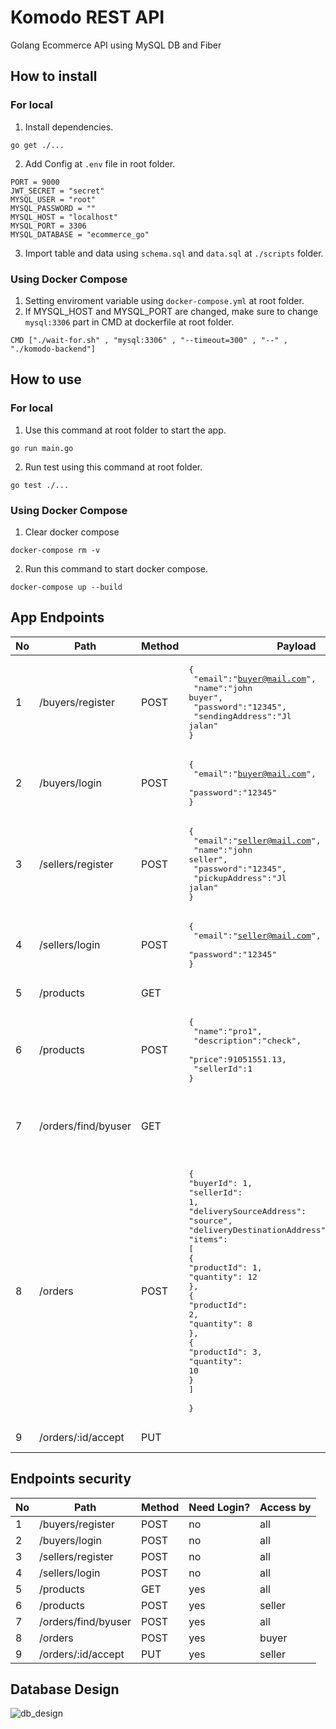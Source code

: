 # Komodo REST API

Golang Ecommerce API using MySQL DB and Fiber

## How to install

### For local

1. Install dependencies.

```golang
go get ./...
```

2. Add Config at `.env` file in root folder.

```golang
PORT = 9000
JWT_SECRET = "secret"
MYSQL_USER = "root"
MYSQL_PASSWORD = ""
MYSQL_HOST = "localhost"
MYSQL_PORT = 3306
MYSQL_DATABASE = "ecommerce_go"
```

3. Import table and data using `schema.sql` and `data.sql` at `./scripts` folder.

### Using Docker Compose

1. Setting enviroment variable using `docker-compose.yml` at root folder.
2. If MYSQL_HOST and MYSQL_PORT are changed, make sure to change `mysql:3306` part in CMD at dockerfile at root folder.

```golang
CMD ["./wait-for.sh" , "mysql:3306" , "--timeout=300" , "--" , "./komodo-backend"]
```

## How to use

### For local

1. Use this command at root folder to start the app.

```golang
go run main.go
```

2. Run test using this command at root folder.

```golang
go test ./...
```

### Using Docker Compose

1. Clear docker compose

```golang
docker-compose rm -v
```

2. Run this command to start docker compose.

```golang
docker-compose up --build
```

## App Endpoints

| No  | Path                | Method | Payload                                                                                                                                                                                                                                                                                                                     | Description                                        |
| --- | ------------------- | ------ | --------------------------------------------------------------------------------------------------------------------------------------------------------------------------------------------------------------------------------------------------------------------------------------------------------------------------- | -------------------------------------------------- |
| 1   | /buyers/register    | POST   | <pre lang="json">{<br> "email":"buyer@mail.com",<br> "name":"john buyer",<br> "password":"12345",<br> "sendingAddress":"Jl jalan"<br>}</pre>                                                                                                                                                                                | Buyer register                                     |
| 2   | /buyers/login       | POST   | <pre lang="json">{<br> "email":"buyer@mail.com",<br> "password":"12345"<br>}</pre>                                                                                                                                                                                                                                          | Buyer login                                        |
| 3   | /sellers/register   | POST   | <pre lang="json">{<br> "email":"seller@mail.com",<br> "name":"john seller",<br> "password":"12345",<br> "pickupAddress":"Jl jalan"<br>}</pre>                                                                                                                                                                               | Seller register                                    |
| 4   | /sellers/login      | POST   | <pre lang="json">{<br> "email":"seller@mail.com",<br> "password":"12345"<br>}</pre>                                                                                                                                                                                                                                         | Seller login                                       |
| 5   | /products           | GET    |                                                                                                                                                                                                                                                                                                                             | Get all products                                   |
| 6   | /products           | POST   | <pre lang="json">{<br> "name":"pro1",<br> "description":"check",<br> "price":91051551.13,<br> "sellerId":1<br>}</pre>                                                                                                                                                                                                       | Create a product                                   |
| 7   | /orders/find/byuser | GET    |                                                                                                                                                                                                                                                                                                                             | Get all orders by buyer/seller id inside JWT token |
| 8   | /orders             | POST   | <pre lang="json">{<br>"buyerId": 1,<br>"sellerId": 1,<br>"deliverySourceAddress": "source",<br>"deliveryDestinationAddress": "destination",<br>"items": [<br>{<br>"productId": 1,<br>"quantity": 12<br>},<br>{<br>"productId": 2,<br>"quantity": 8<br>},<br>{<br>"productId": 3,<br>"quantity": 10<br>}<br>]<br><br>}</pre> | Create a order                                     |
| 9   | /orders/:id/accept  | PUT    |                                                                                                                                                                                                                                                                                                                             | Accept order                                       |

## Endpoints security

| No  | Path                | Method | Need Login? | Access by |
| --- | ------------------- | ------ | ----------- | --------- |
| 1   | /buyers/register    | POST   | no          | all       |
| 2   | /buyers/login       | POST   | no          | all       |
| 3   | /sellers/register   | POST   | no          | all       |
| 4   | /sellers/login      | POST   | no          | all       |
| 5   | /products           | GET    | yes         | all       |
| 6   | /products           | POST   | yes         | seller    |
| 7   | /orders/find/byuser | POST   | yes         | all       |
| 8   | /orders             | POST   | yes         | buyer     |
| 9   | /orders/:id/accept  | PUT    | yes         | seller    |

## Database Design

![db_design](https://user-images.githubusercontent.com/28037175/116769487-b67d8e80-aa66-11eb-8820-cfac90be9eeb.png)
